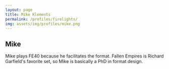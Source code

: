 ```yaml
---
layout: page
title: Mike Klements
permalink: /profiles/firelights/
img: assets/img/profiles/mike.png
---
```


## Mike

Mike plays FE40 because he facilitates the format. Fallen Empires is Richard Garfield's favorite set, so Mike is basically a PhD in format design.

